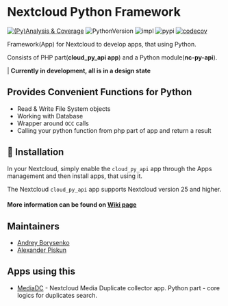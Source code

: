 # Nextcloud Python Framework

[![(Py)Analysis & Coverage](https://github.com/cloud-py-api/cloud_py_api/actions/workflows/py_analysis-coverage.yml/badge.svg)](https://github.com/cloud-py-api/cloud_py_api/actions/workflows/py_analysis-coverage.yml)
![PythonVersion](https://img.shields.io/badge/python-3.9%20%7C%203.10%20%7C%203.11-blue)
![impl](https://img.shields.io/pypi/implementation/nc_py_api)
![pypi](https://img.shields.io/pypi/v/nc_py_api.svg)
[![codecov](https://codecov.io/gh/cloud-py-api/cloud_py_api/branch/main/graph/badge.svg?token=6IHPKUYUU9)](https://codecov.io/gh/cloud-py-api/cloud_py_api)

Framework(App) for Nextcloud to develop apps, that using Python.

Consists of PHP part(**cloud_py_api app**) and a Python module(**nc-py-api**).

| **Currently in development, all is in a design state**

## Provides Convenient Functions for Python

- Read & Write File System objects
- Working with Database
- Wrapper around `OCC` calls
- Calling your python function from php part of app and return a result

## 🚀 Installation

In your Nextcloud, simply enable the `cloud_py_api` app through the Apps management and then install apps, that using it.

The Nextcloud `cloud_py_api` app supports Nextcloud version 25 and higher.

#### More information can be found on [Wiki page](https://github.com/cloud-py-api/cloud_py_api/wiki)

## Maintainers

* [Andrey Borysenko](https://github.com/andrey18106)
* [Alexander Piskun](https://github.com/bigcat88)

## Apps using this

- [MediaDC](https://github.com/andrey18106/mediadc) - Nextcloud Media Duplicate collector app. Python part - core logics for duplicates search.
